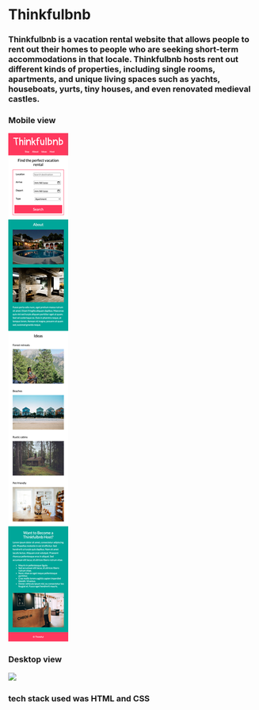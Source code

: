 # Thinkfulbnb

### Thinkfulbnb is a vacation rental website that allows people to rent out their homes to people who are seeking short-term accommodations in that locale. Thinkfulbnb hosts rent out different kinds of properties, including single rooms, apartments, and unique living spaces such as yachts, houseboats, yurts, tiny houses, and even renovated medieval castles.

### Mobile view

![](images/Thinkfulbnb-mobile.png)

### Desktop view

![](images/Thinkfulbnb-desktop.png)

### tech stack used was HTML and CSS
